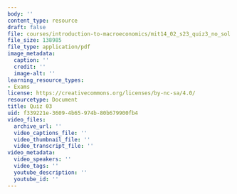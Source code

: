 ```yaml
---
body: ''
content_type: resource
draft: false
file: courses/introduction-to-macroeconomics/mit14_02_s23_quiz3_no_sol.pdf
file_size: 138985
file_type: application/pdf
image_metadata:
  caption: ''
  credit: ''
  image-alt: ''
learning_resource_types:
- Exams
license: https://creativecommons.org/licenses/by-nc-sa/4.0/
resourcetype: Document
title: Quiz 03
uid: f339221e-3609-4b65-974b-80b679900fb4
video_files:
  archive_url: ''
  video_captions_file: ''
  video_thumbnail_file: ''
  video_transcript_file: ''
video_metadata:
  video_speakers: ''
  video_tags: ''
  youtube_description: ''
  youtube_id: ''
---
```

